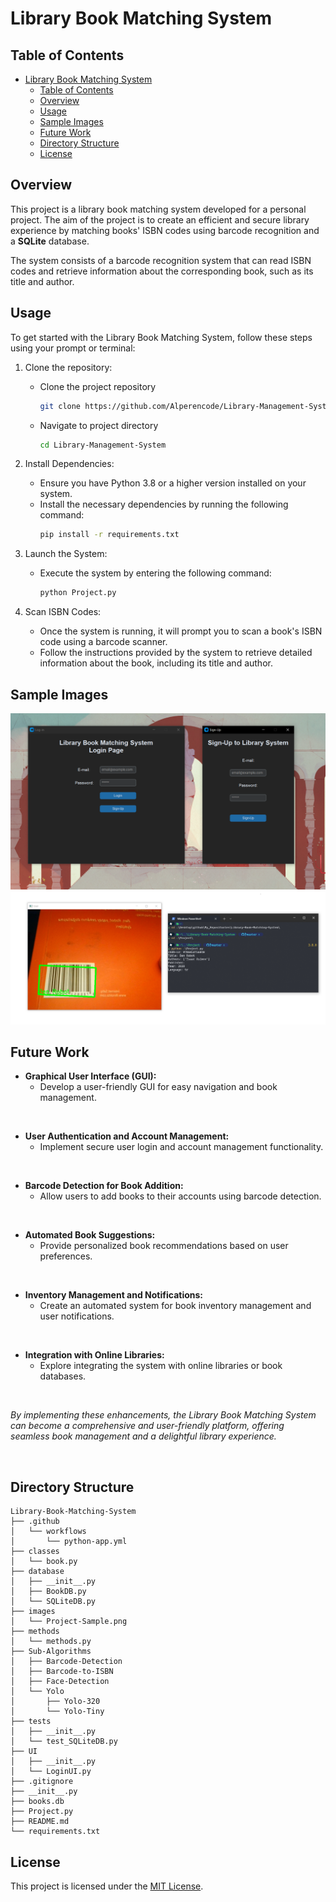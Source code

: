# Library Book Matching System

## Table of Contents
- [Library Book Matching System](#library-book-matching-system)
  - [Table of Contents](#table-of-contents)
  - [Overview](#overview)
  - [Usage](#usage)
  - [Sample Images](#sample-images)
  - [Future Work](#future-work)
  - [Directory Structure](#directory-structure)
  - [License](#license)

## Overview

This project is a library book matching system developed for a personal project. The aim of the project is to create an efficient and secure library experience by matching books' ISBN codes using barcode recognition and a **SQLite** database.

The system consists of a barcode recognition system that can read ISBN codes and retrieve information about the corresponding book, such as its title and author.

## Usage

To get started with the Library Book Matching System, follow these steps using your prompt or terminal:

1. Clone the repository:
    - Clone the project repository
        ```bash
        git clone https://github.com/Alperencode/Library-Management-System.git
        ```
    - Navigate to project directory
        ```bash
        cd Library-Management-System
        ```

2. Install Dependencies:
   - Ensure you have Python 3.8 or a higher version installed on your system.
   - Install the necessary dependencies by running the following command:
     ```bash
     pip install -r requirements.txt
     ```

3. Launch the System:
   - Execute the system by entering the following command:
     ```bash
     python Project.py
     ```

4. Scan ISBN Codes:
   - Once the system is running, it will prompt you to scan a book's ISBN code using a barcode scanner.
   - Follow the instructions provided by the system to retrieve detailed information about the book, including its title and author.

## Sample Images

<img src="images/Login-Sample.png">
<img src="images/Project-Sample.png">

<br>

## Future Work

- **Graphical User Interface (GUI):** 
  - Develop a user-friendly GUI for easy navigation and book management.
<br>

- **User Authentication and Account Management:** 
  - Implement secure user login and account management functionality.
<br>


- **Barcode Detection for Book Addition:**
  - Allow users to add books to their accounts using barcode detection.
<br>

- **Automated Book Suggestions:**
  - Provide personalized book recommendations based on user preferences.
<br>

- **Inventory Management and Notifications:**
  - Create an automated system for book inventory management and user notifications.
<br>

- **Integration with Online Libraries:**
  - Explore integrating the system with online libraries or book databases.
<br>

*By implementing these enhancements, the Library Book Matching System can become a comprehensive and user-friendly platform, offering seamless book management and a delightful library experience.*

<br>

## Directory Structure

```
Library-Book-Matching-System
├── .github
│   └── workflows
│       └── python-app.yml
├── classes
│   └── book.py
├── database
│   ├── __init__.py
│   ├── BookDB.py
│   └── SQLiteDB.py
├── images
│   └── Project-Sample.png
├── methods
│   └── methods.py
├── Sub-Algorithms
│   ├── Barcode-Detection
│   ├── Barcode-to-ISBN
│   ├── Face-Detection
│   └── Yolo
│       ├── Yolo-320
│       └── Yolo-Tiny
├── tests
│   ├── __init__.py
│   └── test_SQLiteDB.py
├── UI
│   ├── __init__.py
│   └── LoginUI.py
├── .gitignore
├── __init__.py
├── books.db
├── Project.py
├── README.md
└── requirements.txt
```

## License

This project is licensed under the [MIT License](LICENSE).